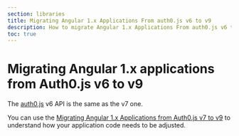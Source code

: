```yaml
---
section: libraries
title: Migrating Angular 1.x Applications From auth0.js v6 to v9
description: How to migrate Angular 1.x Applications From auth0.js v6 to v9
toc: true
---
```

# Migrating Angular 1.x applications from Auth0.js v6 to v9

The [auth0.js](/libraries/auth0js) v6 API is the same as the v7 one. 

You can use the [Migrating Angular 1.x Applications from Auth0.js v7 to v9](/libraries/auth0js/v9/migration-angular-v7) to understand how your application code needs to be adjusted.
